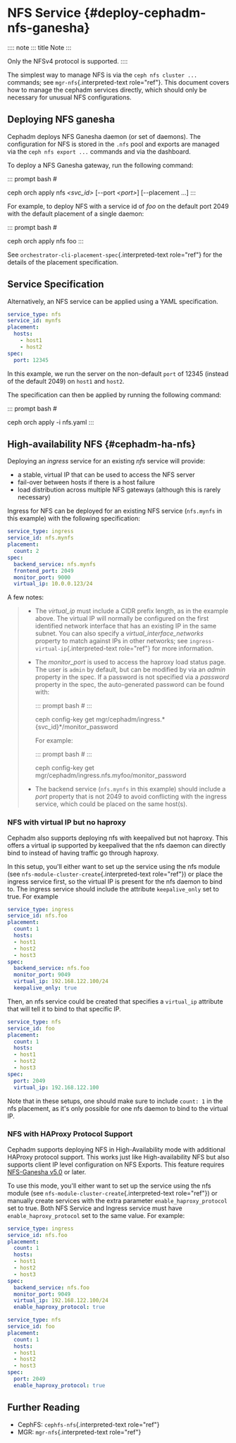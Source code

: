 # NFS Service {#deploy-cephadm-nfs-ganesha}

:::: note
::: title
Note
:::

Only the NFSv4 protocol is supported.
::::

The simplest way to manage NFS is via the `ceph nfs cluster ...`
commands; see `mgr-nfs`{.interpreted-text role="ref"}. This document
covers how to manage the cephadm services directly, which should only be
necessary for unusual NFS configurations.

## Deploying NFS ganesha

Cephadm deploys NFS Ganesha daemon (or set of daemons). The
configuration for NFS is stored in the `.nfs` pool and exports are
managed via the `ceph nfs export ...` commands and via the dashboard.

To deploy a NFS Ganesha gateway, run the following command:

::: prompt
bash \#

ceph orch apply nfs *\<svc_id\>* \[\--port *\<port\>*\] \[\--placement
\...\]
:::

For example, to deploy NFS with a service id of *foo* on the default
port 2049 with the default placement of a single daemon:

::: prompt
bash \#

ceph orch apply nfs foo
:::

See `orchestrator-cli-placement-spec`{.interpreted-text role="ref"} for
the details of the placement specification.

## Service Specification

Alternatively, an NFS service can be applied using a YAML specification.

``` yaml
service_type: nfs
service_id: mynfs
placement:
  hosts:
    - host1
    - host2
spec:
  port: 12345
```

In this example, we run the server on the non-default `port` of 12345
(instead of the default 2049) on `host1` and `host2`.

The specification can then be applied by running the following command:

::: prompt
bash \#

ceph orch apply -i nfs.yaml
:::

## High-availability NFS {#cephadm-ha-nfs}

Deploying an *ingress* service for an existing *nfs* service will
provide:

-   a stable, virtual IP that can be used to access the NFS server
-   fail-over between hosts if there is a host failure
-   load distribution across multiple NFS gateways (although this is
    rarely necessary)

Ingress for NFS can be deployed for an existing NFS service (`nfs.mynfs`
in this example) with the following specification:

``` yaml
service_type: ingress
service_id: nfs.mynfs
placement:
  count: 2
spec:
  backend_service: nfs.mynfs
  frontend_port: 2049
  monitor_port: 9000
  virtual_ip: 10.0.0.123/24
```

A few notes:

> -   The *virtual_ip* must include a CIDR prefix length, as in the
>     example above. The virtual IP will normally be configured on the
>     first identified network interface that has an existing IP in the
>     same subnet. You can also specify a *virtual_interface_networks*
>     property to match against IPs in other networks; see
>     `ingress-virtual-ip`{.interpreted-text role="ref"} for more
>     information.
>
> -   The *monitor_port* is used to access the haproxy load status page.
>     The user is `admin` by default, but can be modified by via an
>     *admin* property in the spec. If a password is not specified via a
>     *password* property in the spec, the auto-generated password can
>     be found with:
>
>     ::: prompt
>     bash \#
>     :::
>
>     ceph config-key get
>     mgr/cephadm/ingress.\*{svc_id}\*/monitor_password
>
>     For example:
>
>     ::: prompt
>     bash \#
>     :::
>
>     ceph config-key get mgr/cephadm/ingress.nfs.myfoo/monitor_password
>
> -   The backend service (`nfs.mynfs` in this example) should include a
>     *port* property that is not 2049 to avoid conflicting with the
>     ingress service, which could be placed on the same host(s).

### NFS with virtual IP but no haproxy

Cephadm also supports deploying nfs with keepalived but not haproxy.
This offers a virtual ip supported by keepalived that the nfs daemon can
directly bind to instead of having traffic go through haproxy.

In this setup, you\'ll either want to set up the service using the nfs
module (see `nfs-module-cluster-create`{.interpreted-text role="ref"})
or place the ingress service first, so the virtual IP is present for the
nfs daemon to bind to. The ingress service should include the attribute
`keepalive_only` set to true. For example

``` yaml
service_type: ingress
service_id: nfs.foo
placement:
  count: 1
  hosts:
  - host1
  - host2
  - host3
spec:
  backend_service: nfs.foo
  monitor_port: 9049
  virtual_ip: 192.168.122.100/24
  keepalive_only: true
```

Then, an nfs service could be created that specifies a `virtual_ip`
attribute that will tell it to bind to that specific IP.

``` yaml
service_type: nfs
service_id: foo
placement:
  count: 1
  hosts:
  - host1
  - host2
  - host3
spec:
  port: 2049
  virtual_ip: 192.168.122.100
```

Note that in these setups, one should make sure to include `count: 1` in
the nfs placement, as it\'s only possible for one nfs daemon to bind to
the virtual IP.

### NFS with HAProxy Protocol Support

Cephadm supports deploying NFS in High-Availability mode with additional
HAProxy protocol support. This works just like High-availability NFS but
also supports client IP level configuration on NFS Exports. This feature
requires [NFS-Ganesha
v5.0](https://github.com/nfs-ganesha/nfs-ganesha/wiki/ReleaseNotes_5) or
later.

To use this mode, you\'ll either want to set up the service using the
nfs module (see `nfs-module-cluster-create`{.interpreted-text
role="ref"}) or manually create services with the extra parameter
`enable_haproxy_protocol` set to true. Both NFS Service and Ingress
service must have `enable_haproxy_protocol` set to the same value. For
example:

``` yaml
service_type: ingress
service_id: nfs.foo
placement:
  count: 1
  hosts:
  - host1
  - host2
  - host3
spec:
  backend_service: nfs.foo
  monitor_port: 9049
  virtual_ip: 192.168.122.100/24
  enable_haproxy_protocol: true
```

``` yaml
service_type: nfs
service_id: foo
placement:
  count: 1
  hosts:
  - host1
  - host2
  - host3
spec:
  port: 2049
  enable_haproxy_protocol: true
```

## Further Reading

-   CephFS: `cephfs-nfs`{.interpreted-text role="ref"}
-   MGR: `mgr-nfs`{.interpreted-text role="ref"}
